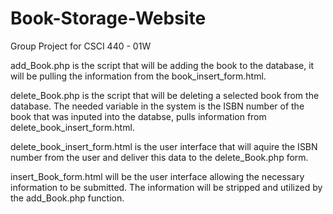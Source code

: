# Book-Storage-Website
Group Project for CSCI 440 - 01W

add_Book.php is the script that will be adding the book to the database, it will be pulling the information
from the book_insert_form.html.

delete_Book.php is the script that will be deleting a selected book from the database. 
The needed variable in the system is the ISBN number of the book that was inputed into the databse, pulls information from delete_book_insert_form.html.

delete_book_insert_form.html is the user interface that will aquire the ISBN number from the user and 
deliver this data to the delete_Book.php form.

insert_Book_form.html will be the user interface allowing the necessary information to be submitted. The information will
be stripped and utilized by the add_Book.php function.
